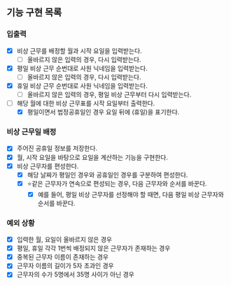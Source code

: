 
## 기능 구현 목록

### 입출력
- [x] 비상 근무를 배정할 월과 시작 요일을 입력받는다.
  - [ ] 올바르지 않은 입력의 경우, 다시 입력받는다.
- [x] 평일 비상 근무 순번대로 사원 닉네임을 입력받는다.
  - [ ] 올바르지 않은 입력의 경우, 다시 입력받는다.
- [x] 휴일 비상 근무 순번대로 사원 닉네임을 입력받는다.
  - [ ] 올바르지 않은 입력의 경우, 평일 비상 근무부터 다시 입력받는다.
- [ ] 해당 월에 대한 비상 근무표를 시작 요일부터 출력한다.
  - [x] 평일이면서 법정공휴일인 경우 요일 뒤에 (휴일)을 표기한다.

### 비상 근무일 배정
- [x] 주어진 공휴일 정보를 저장한다.
- [x] 월, 시작 요일을 바탕으로 요일을 계산하는 기능을 구현한다.
- [x] 비상 근무자를 편성한다.
  - [x] 해당 날짜가 평일인 경우와 공휴일인 경우를 구분하여 편성한다.
  - [x] ⭐️같은 근무자가 연속으로 편성되는 경우, 다음 근무자와 순서를 바꾼다.
    - [x] 예를 들어, 평일 비상 근무자를 선정해야 할 때면, 다음 평일 비상 근무자와 순서를 바꾼다.

### 예외 상황
- [x] 입력한 월, 요일이 올바르지 않은 경우
- [x] 평일, 휴일 각각 1번씩 배정되지 않은 근무자가 존재하는 경우
- [x] 중복된 근무자 이름이 존재하는 경우
- [x] 근무자 이름의 길이가 5자 초과인 경우
- [x] 근무자의 수가 5명에서 35명 사이가 아닌 경우
